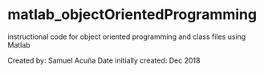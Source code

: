 # matlab_objectOrientedProgramming
instructional code for object oriented programming and class files using Matlab

Created by: Samuel Acuña
Date initially created: Dec 2018